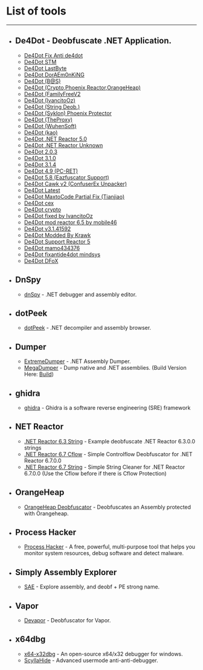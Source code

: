 # List of tools

-----------------

- ## De4Dot - Deobfuscate .NET Application.
  - [De4Dot Fix Anti de4dot](https://github.com/lol-49/Cracking-Thing/tree/main/De4Dot/De4dot%20Fix%20Anti%20de4dot)
  - [De4Dot STM](https://github.com/lol-49/Cracking-Thing/tree/main/De4Dot/De4dot%20STM)
  - [De4Dot LastByte](https://github.com/lol-49/Cracking-Thing/tree/main/De4Dot/De4dot%20lastbyte)
  - [De4Dot DorAEm0nKiNG](https://github.com/lol-49/Cracking-Thing/tree/main/De4Dot/De4dot_DorAEm0nKiNG)
  - [De4Dot (B@S)](https://github.com/lol-49/Cracking-Thing/tree/main/De4Dot/de4dot%20(B%40S))
  - [De4Dot (Crypto,Phoenix,Reactor,OrangeHeap)](https://github.com/lol-49/Cracking-Thing/tree/main/De4Dot/de4dot%20(Crypto%2CPhoenix%2CReactor%2COrangeHeap))
  - [De4Dot (FamilyFreeV2](https://github.com/lol-49/Cracking-Thing/tree/main/De4Dot/de4dot%20(FamilyFree%20v2))
  - [De4Dot (IvancitoOz)](https://github.com/lol-49/Cracking-Thing/tree/main/De4Dot/de4dot%20(IvancitoOz))
  - [De4Dot (String Deob.)](https://github.com/lol-49/Cracking-Thing/tree/main/De4Dot/de4dot%20(String%20Deob.))
  - [De4Dot (Syklon) Phoenix Protector](https://github.com/lol-49/Cracking-Thing/tree/main/De4Dot/de4dot%20(Syklon)%20Phoenix%20Protector)
  - [De4Dot (TheProxy)](https://github.com/lol-49/Cracking-Thing/tree/main/De4Dot/de4dot%20(TheProxy))
  - [De4Dot (WuhenSoft)](https://github.com/lol-49/Cracking-Thing/tree/main/De4Dot/de4dot%20(Wuhensoft))
  - [De4Dot (kao)](https://github.com/lol-49/Cracking-Thing/tree/main/De4Dot/de4dot%20(kao))
  - [De4Dot .NET Reactor 5.0](https://github.com/lol-49/Cracking-Thing/tree/main/De4Dot/de4dot%20.NET%20Reactor%205.0)
  - [De4Dot .NET Reactor Unknown](https://github.com/lol-49/Cracking-Thing/tree/main/De4Dot/de4dot%20.Net%20Reactor%20(Unknown))
  - [De4Dot 2.0.3](https://github.com/lol-49/Cracking-Thing/tree/main/De4Dot/de4dot%202.0.3)
  - [De4Dot 3.1.0](https://github.com/lol-49/Cracking-Thing/tree/main/De4Dot/de4dot%203.1.0)
  - [De4Dot 3.1.4](https://github.com/lol-49/Cracking-Thing/tree/main/De4Dot/de4dot%203.1.4)
  - [De4Dot 4.9 (PC-RET)](https://github.com/lol-49/Cracking-Thing/tree/main/De4Dot/de4dot%204.9%20(PC-RET))
  - [De4Dot 5.8 (Eazfuscator Support)](https://github.com/lol-49/Cracking-Thing/tree/main/De4Dot/de4dot%205.8%20(Eazfuscator%20Support))
  - [De4Dot Cawk v2 (ConfuserEx Unpacker)](https://github.com/lol-49/Cracking-Thing/tree/main/De4Dot/de4dot%20Cawk%20v2%20(ConfuserEx%20Unpacker))
  - [De4Dot Latest](https://github.com/lol-49/Cracking-Thing/tree/main/De4Dot/de4dot%20Latest)
  - [De4Dot MaxtoCode Partial Fix (Tianjiao)](https://github.com/lol-49/Cracking-Thing/tree/main/De4Dot/de4dot%20MaxtoCode%20Partial%20Fix%20(Tianjiao))
  - [De4Dot cex](https://github.com/lol-49/Cracking-Thing/tree/main/De4Dot/de4dot%20cex)
  - [De4Dot crypto](https://github.com/lol-49/Cracking-Thing/tree/main/De4Dot/de4dot%20crypto)
  - [De4Dot fixed by IvancitoOz](https://github.com/lol-49/Cracking-Thing/tree/main/De4Dot/de4dot%20fixed%20by%20IvancitoOz)
  - [De4Dot mod reactor 6.5 by mobile46](https://github.com/lol-49/Cracking-Thing/tree/main/De4Dot/de4dot%20mod%20reactor%206.5%20by%20mobile46)
  - [De4Dot v3.1.41592](https://github.com/lol-49/Cracking-Thing/tree/main/De4Dot/de4dot%20v%203.1.41592)
  - [De4Dot Modded By Krawk](https://github.com/lol-49/Cracking-Thing/tree/main/De4Dot/de4dot_Modded_By_Krawk)
  - [De4Dot Support Reactor 5](https://github.com/lol-49/Cracking-Thing/tree/main/De4Dot/de4dot_Support_Reactor5)
  - [De4Dot mamo434376](https://github.com/lol-49/Cracking-Thing/tree/main/De4Dot/de4dot_mamo434376)
  - [De4Dot fixantide4dot mindsys](https://github.com/lol-49/Cracking-Thing/tree/main/De4Dot/de4dotfixantide4dot%20mindsys)
  - [De4Dot DFoX](https://github.com/lol-49/Cracking-Thing/blob/main/De4Dot/de4dot_x86_x64_v3.1.41592.3405_Compiled_at_02_May_2020_By_DFoX.rar)

- ## DnSpy
  - [dnSpy](https://github.com/dnSpy/dnSpy) - .NET debugger and assembly editor.

- ## dotPeek
  - [dotPeek](https://www.jetbrains.com/fr-fr/decompiler/) - .NET decompiler and assembly browser.

- ## Dumper
  - [ExtremeDumper](https://github.com/wwh1004/ExtremeDumper) - .NET Assembly Dumper.
  - [MegaDumper](https://github.com/CodeCracker-Tools/MegaDumper) - Dump native and .NET assemblies. (Build Version Here: [Build](https://www.mediafire.com/file/ilveqwn0pvknd21/MegaDumper.exe/file))

- ## ghidra
  - [ghidra](https://github.com/NationalSecurityAgency/ghidra) - Ghidra is a software reverse engineering (SRE) framework 

- ## NET Reactor
  - [.NET Reactor 6.3 String](https://github.com/DarkBullNull/.NETReactor_6.3.0.0_Only_Strings) - Example deobfuscate .NET Reactor 6.3.0.0 strings
  - [.NET Reactor 6.7 Cflow](https://github.com/Hussaryn/NET-Reactor-Cflow-Cleaner-6.7.0.0) - Simple Controlflow Deobfuscator for .NET Reactor 6.7.0.0 
  - [.NET Reactor 6.7 String](https://github.com/Hussaryn/NET-Reactor-String-Cleaner-6.7.0.0) - Simple String Cleaner for .NET Reactor 6.7.0.0 (Use the Cflow before if there is Cflow Protection)

- ## OrangeHeap
  - [OrangeHeap Deobfuscator](https://github.com/netlool/OrangeHeap-Deobfuscator) - Deobfuscates an Assembly protected with Orangeheap.

- ## Process Hacker
  - [Process Hacker](https://github.com/processhacker/processhacker) - A free, powerful, multi-purpose tool that helps you monitor system resources, debug software and detect malware.

- ## Simply Assembly Explorer
  - [SAE](https://github.com/wickyhu/simple-assembly-explorer) - Explore assembly, and deobf + PE strong name.

- ## Vapor
  - [Devapor](https://github.com/miso-xyz/DeVapor) - Deobfuscator for Vapor.

- ## x64dbg
  - [x64-x32dbg](https://x64dbg.com/#start) - An open-source x64/x32 debugger for windows.
  - [ScyllaHide](https://github.com/x64dbg/ScyllaHide) - Advanced usermode anti-anti-debugger.
